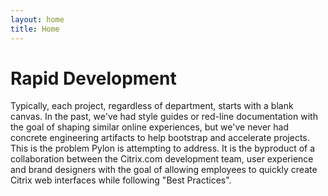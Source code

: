 ```yaml
---
layout: home
title: Home
---
```



# Rapid Development

Typically, each project, regardless of department, starts with a blank canvas. In the past, we've had style guides or red-line documentation with the goal of shaping similar online experiences, but we've never had concrete engineering artifacts to help bootstrap and accelerate projects. This is the problem Pylon is attempting to address. It is the byproduct of a collaboration between the Citrix.com development team, user experience and brand designers with the goal of allowing employees to quickly create Citrix web interfaces while following "Best Practices".